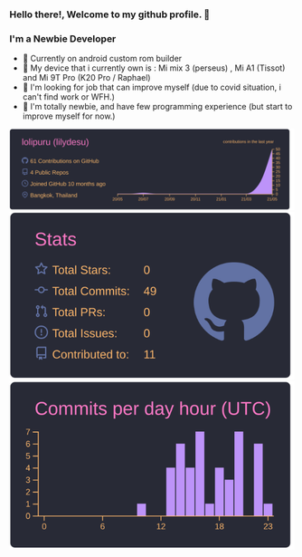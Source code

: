 ### Hello there!, Welcome to my github profile. 👋

### I'm a Newbie Developer
- 🔭 Currently on android custom rom builder 
- 📱 My device that i currently own is : Mi mix 3 (perseus) , Mi A1 (Tissot) and Mi 9T Pro (K20 Pro / Raphael)
- 🌱 I'm looking for job that can improve myself (due to covid situation, i can't find work or WFH.)
- 👀 I'm totally newbie, and have few programming experience (but start to improve myself for now.)

![](https://raw.githubusercontent.com/lolipuru/lolipuru/main/profile-summary-card-output/dracula/0-profile-details.svg)
![](https://raw.githubusercontent.com/lolipuru/lolipuru/main/profile-summary-card-output/dracula/3-stats.svg)![](https://raw.githubusercontent.com/lolipuru/lolipuru/main/profile-summary-card-output/dracula/4-productive-time.svg)


<!---
lolipuru/lolipuru is a ✨ special ✨ repository because its `README.md` (this file) appears on your GitHub profile.
You can click the Preview link to take a look at your changes.
--->
